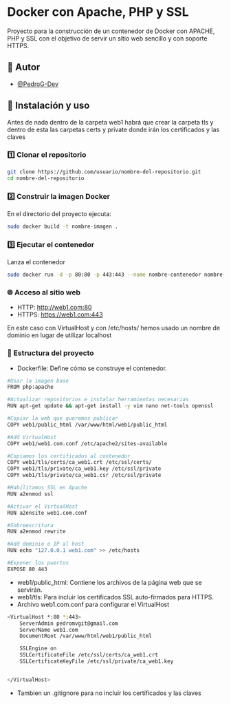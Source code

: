 # Docker con Apache, PHP y SSL

Proyecto para la construcción de un contenedor de Docker con APACHE, PHP y SSL con el objetivo de servir un sitio web sencillo y con soporte HTTPS.

## 👤 Autor

- [@PedroG-Dev](https://github.com/PedroG-Dev)

## 🚀 Instalación y uso

Antes de nada dentro de la carpeta web1 habrá que crear la carpeta tls y dentro de esta las carpetas certs y private donde irán los certificados y las claves

### 1️⃣ Clonar el repositorio

```bash
git clone https://github.com/usuario/nombre-del-repositorio.git
cd nombre-del-repositorio
```

### 2️⃣ Construir la imagen Docker

En el directorio del proyecto ejecuta:

```bash
sudo docker build -t nombre-imagen .
```

### 3️⃣ Ejecutar el contenedor

Lanza el contenedor

```bash
sudo docker run -d -p 80:80 -p 443:443 --name nombre-contenedor nombre-imagen
```

### 🌐 Acceso al sitio web

- HTTP: http://web1.com:80
- HTTPS: https://web1.com:443

En este caso con VirtualHost y con /etc/hosts/ hemos usado un nombre de dominio en lugar de utilizar localhost

### 📂 Estructura del proyecto

- Dockerfile: Define cómo se construye el contenedor.

```bash
#Usar la imagen base
FROM php:apache

#Actualizar repositorios e instalar herramientas necesarias
RUN apt-get update && apt-get install -y vim nano net-tools openssl

#Copiar la web que queremos publicar
COPY web1/public_html /var/www/html/web1/public_html

#Add VirtualHost
COPY web1/web1.com.conf /etc/apache2/sites-available

#Copiamos los certificados al contenedor
COPY web1/tls/certs/ca_web1.crt /etc/ssl/certs/
COPY web1/tls/private/ca_web1.key /etc/ssl/private
COPY web1/tls/private/ca_web1.csr /etc/ssl/private

#Habilitamos SSL en Apache
RUN a2enmod ssl

#Activar el VirtualHost
RUN a2ensite web1.com.conf

#Sobreescritura
RUN a2enmod rewrite

#Add dominio e IP al host
RUN echo "127.0.0.1 web1.com" >> /etc/hosts

#Exponer los puertos
EXPOSE 80 443
```

- web1/public_html: Contiene los archivos de la página web que se servirán.
- web1/tls: Para incluir los certificados SSL auto-firmados para HTTPS.
- Archivo web1.com.conf para configurar el VirtualHost

```bash
<VirtualHost *:80 *:443>
    ServerAdmin pedromvgit@gmail.com
    ServerName web1.com
    DocumentRoot /var/www/html/web1/public_html

    SSLEngine on
    SSLCertificateFile /etc/ssl/certs/ca_web1.crt
    SSLCertificateKeyFile /etc/ssl/private/ca_web1.key


</VirtualHost>
```

- Tambien un .gitignore para no incluir los certificados y las claves
